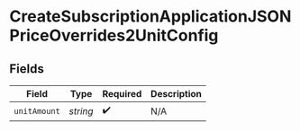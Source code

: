# CreateSubscriptionApplicationJSONPriceOverrides2UnitConfig


## Fields

| Field              | Type               | Required           | Description        |
| ------------------ | ------------------ | ------------------ | ------------------ |
| `unitAmount`       | *string*           | :heavy_check_mark: | N/A                |